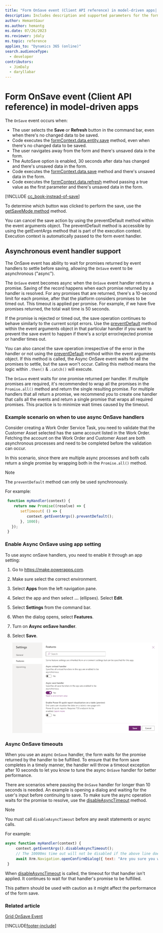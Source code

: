 ```yaml
---
title: "Form OnSave event (Client API reference) in model-driven apps| MicrosoftDocs"
description: Includes description and supported parameters for the form OnSave event.
author: HemantGaur
ms.author: hemantg
ms.date: 07/26/2023
ms.reviewer: jdaly
ms.topic: reference
applies_to: "Dynamics 365 (online)"
search.audienceType: 
  - developer
contributors:
  - JimDaly
  - daryllabar
---
```

# Form OnSave event (Client API reference) in model-driven apps

The `OnSave` event occurs when:

- The user selects the **Save** or **Refresh** button in the command bar, even when there's no changed data to be saved.
- Code executes the [formContext.data.entity.save](../formContext-data-entity/save.md) method, even when there's no changed data to be saved.
- The user navigates away from the form and there's unsaved data in the form.
- The AutoSave option is enabled, 30 seconds after data has changed and there's unsaved data in the form.
- Code executes the [formContext.data.save](../formContext-data/save.md) method and there's unsaved data in the form.
- Code executes the [formContext.data.refresh](../formContext-data/refresh.md) method passing a true value as the first parameter and there's unsaved data in the form.

[!INCLUDE [cc_book-instead-of-save](../../../../../includes/cc_book-instead-of-save.md)]

To determine which button was clicked to perform the save, use the [getSaveMode method](../save-event-arguments/getSaveMode.md) method.

You can cancel the save action by using the preventDefault method within the event arguments object. The preventDefault method is accessible by using the getEventArgs method that is part of the execution context. Execution context is automatically passed to the form event handler.

## Asynchronous event handler support

The OnSave event has ability to wait for promises returned by event handlers to settle before saving, allowing the `OnSave` event to be asynchronous ("async").

The `OnSave` event becomes async when the `OnSave` event handler returns a promise. Saving of the record happens when each promise returned by a handler is resolved. For any promises that are returned, there's a 10-second limit for each promise, after that the platform considers promises to be timed out. This timeout is applied per promise. For example, if we have five promises returned, the total wait time is 50 seconds.  

If the promise is rejected or timed out, the save operation continues to behave similarly to the current script errors. Use the [preventDefault](../save-event-arguments/preventDefault.md) method within the event arguments object in that particular handler if you want to prevent the save event to happen if there's a script error/rejected promise or handler times out.

You can also cancel the save operation irrespective of the error in the handler or not using the [preventDefault](../save-event-arguments/preventDefault.md) method within the event arguments object. If this method is called, the Async OnSave event waits for all the promises to settle, but the save won't occur. Calling this method means the logic within `.then()` & `.catch()` will execute.

The `OnSave` event waits for one promise returned per handler. If multiple promises are required, it's recommended to wrap all the promises in the `Promise.all()` method and return the single resulting promise. For multiple handlers that all return a promise, we recommend you to create one handler that calls all the events and return a single promise that wraps all required promises.  This practice is to minimize wait times caused by the timeout.

### Example scenario on when to use async OnSave handlers

Consider creating a Work Order Service Task, you need to validate that the Customer Asset selected has the same account listed in the Work Order. Fetching the account on the Work Order and Customer Asset are both asynchronous processes and need to be completed before the validation can occur.

In this scenario, since there are multiple async processes and both calls return a single promise by wrapping both in the `Promise.all()` method.

> [!NOTE] 
> The `preventDefault` method can only be used synchronously.

For example:

```JavaScript
 function myHandler(context) {
    return new Promise((resolve) => {
       setTimeout( () => {
          context.getEventArgs().preventDefault();
       }, 1000);
   });
 }
```

### Enable Async OnSave using app setting 

To use async onSave handlers, you need to enable it through an app setting:

1. Go to https://make.powerapps.com.
1. Make sure select the correct environment.
1. Select **Apps** from the left navigation pane.
1. Select the app and then select **...** (ellipses). Select **Edit**.
1. Select **Settings** from the command bar.
1. When the dialog opens, select **Features**.
1. Turn on **Async onSave handler**.
1. Select **Save**.

    ![Async OnSave app setting](../../../media/async_onSave_app_settings.png "Async OnSave app setting")

### Async OnSave timeouts

When you use an async `OnSave` handler, the form waits for the promise returned by the handler to be fulfilled. To ensure that the form save completes in a timely manner, the handler will throw a timeout exception after 10 seconds to let you know to tune the async `OnSave` handler for better performance.

There are scenarios where pausing the `OnSave` handler for longer than 10 seconds is needed. An example is opening a dialog and waiting for the user's input before continuing to save. To make sure the async operation waits for the promise to resolve, use the [disableAsyncTimeout](../save-event-arguments/disableasynctimeout.md) method.

> [!NOTE]
> You must call `disableAsyncTimeout` before any await statements or async calls.

For example:

```JavaScript
async function myHandler(context) {  
     context.getEventArgs().disableAsyncTimeout();
     // The 10000ms time out will not be disabled if the above line does not come before all async awaits
     await Xrm.Navigation.openConfirmDialog({ text: "Are you sure you want to save?" });
 }
```

When [disableAsyncTimeout](../save-event-arguments/disableasynctimeout.md) is called, the timeout for that handler isn't applied. It continues to wait for that handler's promise to be fulfilled.

This pattern should be used with caution as it might affect the performance of the form save.

### Related article

[Grid OnSave Event](grid-onsave.md)   


[!INCLUDE[footer-include](../../../../../includes/footer-banner.md)]
